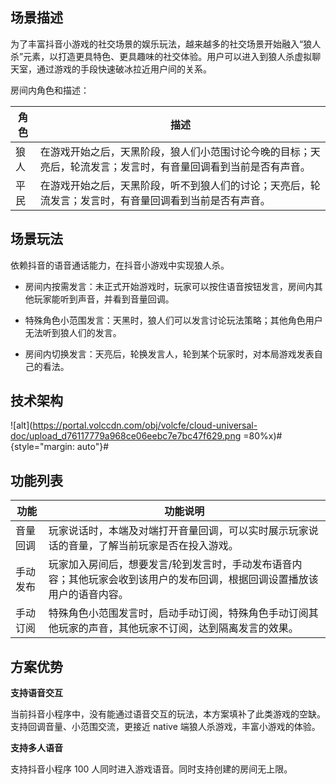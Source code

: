 ## 场景描述

为了丰富抖音小游戏的社交场景的娱乐玩法，越来越多的社交场景开始融入“狼人杀”元素，以打造更具特色、更具趣味的社交体验。用户可以进入到狼人杀虚拟聊天室，通过游戏的手段快速破冰拉近用户间的关系。

房间内角色和描述：

| 角色 | 描述 |
| --- | --- |
| 狼人 | 在游戏开始之后，天黑阶段，狼人们小范围讨论今晚的目标；天亮后，轮流发言；发言时，有音量回调看到当前是否有声音。 |
| 平民 | 在游戏开始之后，天黑阶段，听不到狼人们的讨论；天亮后，轮流发言；发言时，有音量回调看到当前是否有声音。 |


## 场景玩法

依赖抖音的语音通话能力，在抖音小游戏中实现狼人杀。

- 房间内按需发言：未正式开始游戏时，玩家可以按住语音按钮发言，房间内其他玩家能听到声音，并看到音量回调。
	
- 特殊角色小范围发言：天黑时，狼人们可以发言讨论玩法策略；其他角色用户无法听到狼人们的发言。
	
- 房间内切换发言：天亮后，轮换发言人，轮到某个玩家时，对本局游戏发表自己的看法。


## 技术架构


![alt](https://portal.volccdn.com/obj/volcfe/cloud-universal-doc/upload_d76117779a968ce06eebc7e7bc47f629.png =80%x)#{style="margin: auto"}#


## 功能列表

| **功能** | **功能说明** |
| --- | --- |
| 音量回调 | 玩家说话时，本端及对端打开音量回调，可以实时展示玩家说话的音量，了解当前玩家是否在投入游戏。 |
| 手动发布 | 玩家加入房间后，想要发言/轮到发言时，手动发布语音内容；其他玩家会收到该用户的发布回调，根据回调设置播放该用户的语音内容。 |
| 手动订阅 | 特殊角色小范围发言时，启动手动订阅，特殊角色手动订阅其他玩家的声音，其他玩家不订阅，达到隔离发言的效果。 |


## 方案优势

**支持语音交互**

当前抖音小程序中，没有能通过语音交互的玩法，本方案填补了此类游戏的空缺。支持回调音量、小范围交流，更接近 native 端狼人杀游戏，丰富小游戏的体验。

**支持多人语音**

支持抖音小程序 100 人同时进入游戏语音。同时支持创建的房间无上限。